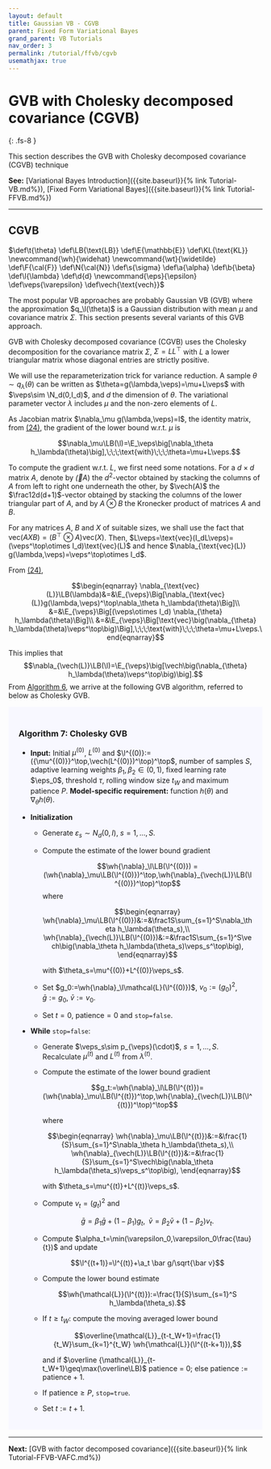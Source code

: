 ```yaml
---
layout: default
title: Gaussian VB - CGVB
parent: Fixed Form Variational Bayes
grand_parent: VB Tutorials
nav_order: 3
permalink: /tutorial/ffvb/cgvb
usemathjax: true
---
```

<script src="https://polyfill.io/v3/polyfill.min.js?features=es6"></script>
<script id="MathJax-script" async src="https://cdn.jsdelivr.net/npm/mathjax@3/es5/tex-mml-chtml.js"></script>
# **GVB with Cholesky decomposed covariance (CGVB)**
{: .fs-8 }

This section describes the GVB with Cholesky decomposed covariance (CGVB) technique

**See:** [Variational Bayes Introduction]({{site.baseurl}}{% link Tutorial-VB.md%}), [Fixed Form Variational Bayes]({{site.baseurl}}{% link Tutorial-FFVB.md%})

---
## CGVB 
<!--- Define custom latex syntax -->
$\def\t{\theta}
\def\LB{\text{LB}}
\def\E{\mathbb{E}}
\def\KL{\text{KL}}
\newcommand{\wh}{\widehat}
\newcommand{\wt}{\widetilde}
\def\F{\cal{F}}
\def\N{\cal{N}}
\def\s{\sigma}
\def\a{\alpha}
\def\b{\beta}
\def\l{\lambda}
\def\d{d}
\newcommand{\eps}{\epsilon}
\def\veps{\varepsilon}
\def\vech{\text{vech}}$
<!-- End -->
The most popular VB approaches are probably Gaussian VB (GVB) where the approximation $q_\l(\theta)$ is a Gaussian distribution with mean $\mu$ and covariance matrix $\Sigma$. This section presents several variants of this GVB approach.

GVB with Cholesky decomposed covariance (CGVB) uses the Cholesky decomposition for the covariance matrix $\Sigma$, $\Sigma=LL^\top$ with $L$ a lower triangular matrix whose diagonal entries are strictly positive. 

We will use the reparameterization trick for variance reduction.
A sample $\theta\sim q_\lambda(\theta)$ can be written as $\theta=g(\lambda,\veps)=\mu+L\veps$ with $\veps\sim \N_d(0,I_d)$, and $d$ the dimension of $\theta$. The variational parameter vector $\lambda$ includes $\mu$ and the non-zero elements of $L$.

As Jacobian matrix $\nabla_\mu g(\lambda,\veps)=I$, the identity matrix, from [(24)](/VBLabDocs/tutorial/ffvb/reparameterization-trick#mjx-eqn-eq%3AReparameterization_trick_gradient),
the gradient of the lower bound w.r.t. $\mu$ is

$$\nabla_\mu\LB(\l)=\E_\veps\big[\nabla_\theta h_\lambda(\theta)\big],\;\;\;\text{with}\;\;\;\theta=\mu+L\veps.$$

To compute the gradient w.r.t. $L$, we first need some notations.
For a $d\times d$ matrix $A$, denote by $\vec(A)$
the $d^2$-vector obtained by stacking the columns of $A$ from left to right one underneath the other,
by $\vech(A)$ the $\frac12d(d+1)$-vector obtained by stacking the columns of the lower triangular part of $A$,
and by $A\otimes B$ the Kronecker product of matrices $A$ and $B$.

For any matrices $A$, $B$ and $X$ of suitable sizes, we shall use the fact that $\text{vec}(AXB)=(B^\top\otimes A)\text{vec}(X)$.
Then, $L\veps=\text{vec}(I_dL\veps)=(\veps^\top\otimes I_d)\text{vec}(L)$ and hence $\nabla_{\text{vec}(L)} g(\lambda,\veps)=\veps^\top\otimes I_d$.

From [(24)](/VBLabDocs/tutorial/ffvb/reparameterization-trick#mjx-eqn-eq%3AReparameterization_trick_gradient),

$$\begin{eqnarray} \nabla_{\text{vec}(L)}\LB(\lambda)&=&\E_{\veps}\Big[\nabla_{\text{vec}(L)}g(\lambda,\veps)^\top\nabla_\theta h_\lambda(\theta)\Big]\\
&=&\E_{\veps}\Big[(\veps\otimes I_d) \nabla_{\theta} h_\lambda(\theta)\Big]\\
&=&\E_{\veps}\Big[\text{vec}\big(\nabla_{\theta} h_\lambda(\theta)\veps^\top\big)\Big],\;\;\;\text{with}\;\;\;\theta=\mu+L\veps.\end{eqnarray}$$

This implies that
$$\nabla_{\vech(L)}\LB(\l)=\E_{\veps}\big[\vech\big(\nabla_{\theta} h_\lambda(\theta)\veps^\top\big)\big].$$
From [Algorithm 6](/VBLabDocs/tutorial/ffvb/reparameterization-trick#algorithm-6), we arrive at the following GVB algorithm, referred to below as Cholesky GVB.
<br>
<div class="code-example" markdown="1" style="background-color:GhostWhite;padding:20px;">

### Algorithm 7: Cholesky GVB
- **Input:** Initial $\mu^{(0)}$, $L^{(0)}$ and $\l^{(0)}:=({\mu^{(0)}}^\top,\vech(L^{(0)})^\top)^\top$, number of samples $S$, adaptive learning weights $\beta_1,\beta_2\in(0,1)$, fixed learning rate $\eps_0$, threshold $\tau$, rolling window size $t_W$ and maximum patience $P$. **Model-specific requirement:** function $h(\theta)$ and $\nabla_\theta h(\theta)$.

- **Initialization**
    - Generate $\varepsilon_s\sim N_d(0,I)$, $s=1,...,S$.
	- Compute the estimate of the lower bound gradient
	
      $$\wh{\nabla}_\l\LB(\l^{(0)}) = (\wh{\nabla}_\mu\LB(\l^{(0)})^\top,\wh{\nabla}_{\vech(L)}\LB(\l^{(0)})^\top)^\top$$ 
      where

      $$\begin{eqnarray}
	  \wh{\nabla}_\mu\LB(\l^{(0)})&:=&\frac1S\sum_{s=1}^S\nabla_\theta h_\lambda(\theta_s),\\
	  \wh{\nabla}_{\vech(L)}\LB(\l^{(0)})&:=&\frac1S\sum_{s=1}^S\vech\big(\nabla_\theta h_\lambda(\theta_s)\veps_s^\top\big),
	  \end{eqnarray}$$
	  
      with $\theta_s=\mu^{(0)}+L^{(0)}\veps_s$.
	- Set $g_0:=\wh{\nabla}_\l\mathcal{L}(\l^{(0)})$, $v_0:=(g_0)^2$, $\bar g:=g_0$, $\bar v:=v_0$. 
	- Set $t=0$, $\text{patience}=0$ and $\texttt{stop=false}$.
- **While** $\texttt{stop=false}$:
	- Generate $\veps_s\sim p_{\veps}(\cdot)$, $s=1,...,S$. Recalculate $\mu^{(t)}$ and $L^{(t)}$ from $\lambda^{(t)}$.
	- Compute the estimate of the lower bound gradient
	  
	  $$g_t:=\wh{\nabla}_\l\LB(\l^{(t)})=(\wh{\nabla}_\mu\LB(\l^{(t)})^\top,\wh{\nabla}_{\vech(L)}\LB(\l^{(t)})^\top)^\top$$
      
      where
	  
      $$\begin{eqnarray}
	  \wh{\nabla}_\mu\LB(\l^{(t)})&:=&\frac{1}{S}\sum_{s=1}^S\nabla_\theta h_\lambda(\theta_s),\\
	  \wh{\nabla}_{\vech(L)}\LB(\l^{(t)})&:=&\frac{1}{S}\sum_{s=1}^S\vech\big(\nabla_\theta h_\lambda(\theta_s)\veps_s^\top\big),
	  \end{eqnarray}$$

	  with $\theta_s=\mu^{(t)}+L^{(t)}\veps_s$.
	- Compute $v_t=(g_t)^2$ and 

	  $$\bar g =\beta_1 \bar g+(1-\beta_1)g_t,\;\;\bar v =\beta_2 \bar v+(1-\beta_2)v_t.$$
	
	- Compute $\alpha_t=\min(\varepsilon_0,\varepsilon_0\frac{\tau}{t})$ and update
	
	  $$\l^{(t+1)}=\l^{(t)}+\a_t \bar g/\sqrt{\bar v}$$
	
	- Compute the lower bound estimate
	
	  $$\wh{\mathcal{L}}(\l^{(t)}):=\frac{1}{S}\sum_{s=1}^S h_\lambda(\theta_s).$$
	
	- If $t\geq t_W$: compute the moving averaged lower bound

	  $$\overline{\mathcal{L}}_{t-t_W+1}=\frac{1}{t_W}\sum_{k=1}^{t_W} \wh{\mathcal{L}}(\l^{(t-k+1)}),$$
	
      and if $\overline {\mathcal{L}}_{t-t_W+1}\geq\max(\overline\LB)$ patience = 0; else $\text{patience}:=\text{patience}+1$.
	- If $\text{patience}\geq P$, $\texttt{stop=true}$.
	- Set $t:=t+1$.

</div>

---

**Next:** [GVB with factor decomposed covariance]({{site.baseurl}}{% link Tutorial-FFVB-VAFC.md%})